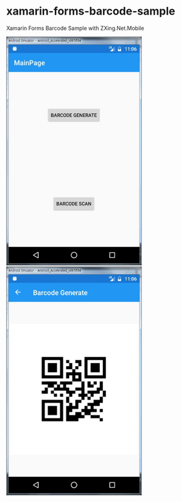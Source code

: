 # xamarin-forms-barcode-sample
Xamarin Forms Barcode Sample with ZXing.Net.Mobile

<img src="./ScreenShot/MainPage.JPG" height="600"/> &nbsp;&nbsp;&nbsp;&nbsp;&nbsp; <img src="./ScreenShot/BarcodePage.JPG" height="600"/> 